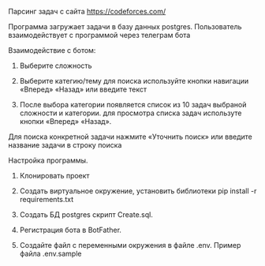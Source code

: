 Парсинг задач с сайта https://codeforces.com/

Программа загружает задачи в базу данных postgres.
Пользователь взаимодействует с программой через телеграм бота

Взаимодействие с ботом:

1. Выберите сложность

2. Выберите категию/тему
для поиска используйте кнопки навигации «Вперед» «Назад» или введите текст

3. После выбора категории появляется список из 10 задач выбраной сложности и категории.
для просмотра списка задач используте кнопки «Вперед» «Назад».

Для поиска конкретной задачи нажмите «Уточнить поиск» или введите название задачи в строку поиска


Настройка программы.
1. Клонировать проект

2. Создать виртуальное окружение, установить библиотеки
pip install -r  requirements.txt

3. Создать БД postgres скрипт Create.sql.

4. Регистрация бота в BotFather.

5. Создайте файл с переменными окружения в файле .env. Пример файла .env.sample

